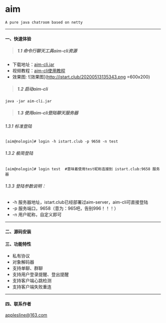 # aim
```
A pure java chatroom based on netty
```
---

#### 一、快速体验

> ##### 1.1 命令行聊天工具aim-cli资源

- 下载地址：[aim-cli.jar](http://istart.club/aim-cli/aim-cli.jar)
- 视频教程：[aim-cli使用教程](http://istart.club/aim-cli/aim-cli%E4%BD%BF%E7%94%A8%E6%95%99%E7%A8%8B.mp4)
- 效果图:
![效果图](http://istart.club/20200513135343.png =600x200)

> ##### 1.2 启动aim-cli
```
java -jar aim-cli.jar
```

> ##### 1.3 使用aim-cli登陆聊天服务器

###### 1.3.1 标准登陆
```
[aim@nologin]# login -h istart.club -p 9658 -n test
```

###### 1.3.2 极简登陆
```
[aim@nologin]# login test  #意味着使用test昵称连接到 istart.club:9658 服务器
```

###### 1.3.3 登陆参数说明：
- -h  服务器地址，istart.club已经部署过aim-server，aim-cli可直接登陆
- -p  服务端口，9658（意为：965吧，告别996！！！）
- -n  用户昵称，自定义即可

---


#### 二、源码安装

#### 三、功能特性
- 私有协议
- 对象解码器
- 支持单聊、群聊
- 支持用户登录提醒、登出提醒
- 支持客户端心跳检测
- 支持客户端失败重连
---
#### 四、联系作者
<applesline@163.com>
